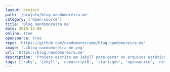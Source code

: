 ```yaml
---
layout: project
path: '/projeto/blog.nandomoreira.me'
category: ['Open-source']
title: 'Blog nandomoreira.me'
date: 2018-12-08
online: true
opensource: true
repo: 'https://github.com/nandomoreirame/blog.nandomoreira.me'
image: './blog-nandomoreira-me.png'
url: 'https://blog.nandomoreira.me'
description: 'Projeto escrito em Jekyll para gerar os arquivos estáticos e hospeda-los no Netlify. O código é totalmente Open Source sob licença MIT.'
tags: ['ruby', 'jekyll', 'ecmascript6', 'staticgen', 'opensource', 'netlify']
---
```

